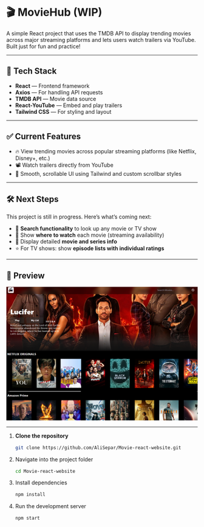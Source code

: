 # 🎬 MovieHub (WIP)

A simple React project that uses the TMDB API to display trending movies across major streaming platforms and lets users watch trailers via YouTube. Built just for fun and practice!

---

## 🚀 Tech Stack

- **React** — Frontend framework
- **Axios** — For handling API requests
- **TMDB API** — Movie data source
- **React-YouTube** — Embed and play trailers
- **Tailwind CSS** — For styling and layout

---

## ✅ Current Features

- 🔥 View trending movies across popular streaming platforms (like Netflix, Disney+, etc.)
- 📽 Watch trailers directly from YouTube
- 💅 Smooth, scrollable UI using Tailwind and custom scrollbar styles

---

## 🛠 Next Steps

This project is still in progress. Here’s what’s coming next:

- 🔎 **Search functionality** to look up any movie or TV show
- 📍 Show **where to watch** each movie (streaming availability)
- 🧾 Display detailed **movie and series info**
- ⭐️ For TV shows: show **episode lists with individual ratings**

---

## 📸 Preview

![App Preview](./public/previwe-image.png)

---

1. **Clone the repository**

   ```bash
   git clone https://github.com/AliSepar/Movie-react-website.git

   ```

2. Navigate into the project folder
   ```bash
   cd Movie-react-website
   ```
3. Install dependencies

   ```bash
   npm install
   ```

4. Run the development server

   ```bash
   npm start
   ```

